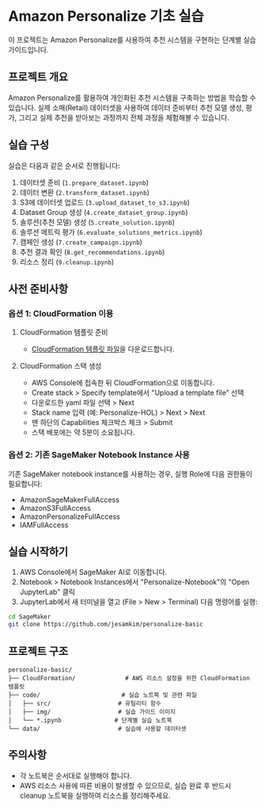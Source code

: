 # Amazon Personalize 기초 실습

이 프로젝트는 Amazon Personalize를 사용하여 추천 시스템을 구현하는 단계별 실습 가이드입니다.

## 프로젝트 개요

Amazon Personalize를 활용하여 개인화된 추천 시스템을 구축하는 방법을 학습할 수 있습니다. 실제 소매(Retail) 데이터셋을 사용하여 데이터 준비부터 추천 모델 생성, 평가, 그리고 실제 추천을 받아보는 과정까지 전체 과정을 체험해볼 수 있습니다.

## 실습 구성

실습은 다음과 같은 순서로 진행됩니다:

1. 데이터셋 준비 (`1.prepare_dataset.ipynb`)
2. 데이터 변환 (`2.transform_dataset.ipynb`)
3. S3에 데이터셋 업로드 (`3.upload_dataset_to_s3.ipynb`)
4. Dataset Group 생성 (`4.create_dataset_group.ipynb`)
5. 솔루션(추천 모델) 생성 (`5.create_solution.ipynb`)
6. 솔루션 메트릭 평가 (`6.evaluate_solutions_metrics.ipynb`)
7. 캠페인 생성 (`7.create_campaign.ipynb`)
8. 추천 결과 확인 (`8.get_recommendations.ipynb`)
9. 리소스 정리 (`9.cleanup.ipynb`)

## 사전 준비사항

### 옵션 1: CloudFormation 이용

1. CloudFormation 템플릿 준비
    - [CloudFormation 템플릿 파일](CloudFormation/Personalize-HOL-CF-template.yaml)을 다운로드합니다.

2. CloudFormation 스택 생성
    - AWS Console에 접속한 뒤 CloudFormation으로 이동합니다.
    - Create stack > Specify template에서 "Upload a template file" 선택
    - 다운로드한 yaml 파일 선택 > Next
    - Stack name 입력 (예: Personalize-HOL) > Next > Next
    - 맨 하단의 Capabilities 체크박스 체크 > Submit
    - 스택 배포에는 약 5분이 소요됩니다.

### 옵션 2: 기존 SageMaker Notebook Instance 사용

기존 SageMaker notebook instance를 사용하는 경우, 실행 Role에 다음 권한들이 필요합니다:
- AmazonSageMakerFullAccess
- AmazonS3FullAccess
- AmazonPersonalizeFullAccess
- IAMFullAccess

## 실습 시작하기

1. AWS Console에서 SageMaker AI로 이동합니다.
2. Notebook > Notebook Instances에서 "Personalize-Notebook"의 "Open JupyterLab" 클릭
3. JupyterLab에서 새 터미널을 열고 (File > New > Terminal) 다음 명령어를 실행:
```bash
cd SageMaker
git clone https://github.com/jesamkim/personalize-basic
```

## 프로젝트 구조

```
personalize-basic/
├── CloudFormation/              # AWS 리소스 설정을 위한 CloudFormation 템플릿
├── code/                       # 실습 노트북 및 관련 파일
│   ├── src/                   # 유틸리티 함수
│   ├── img/                   # 실습 가이드 이미지
│   └── *.ipynb               # 단계별 실습 노트북
└── data/                      # 실습에 사용할 데이터셋
```

## 주의사항

- 각 노트북은 순서대로 실행해야 합니다.
- AWS 리소스 사용에 따른 비용이 발생할 수 있으므로, 실습 완료 후 반드시 cleanup 노트북을 실행하여 리소스를 정리해주세요.
